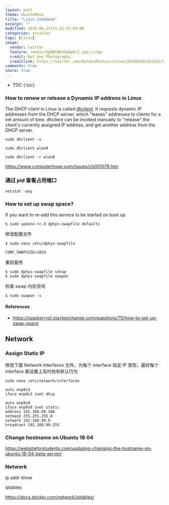 ```yaml
---
layout: post
theme: UbuntuMono
title: "Linux Cookbook"
excerpt: ""
modified: 2018-06-21T11:51:25-04:00
categories: articles
tags: [Linux]
image:
  vendor: twitter
  feature: /media/DgRBIAKXkAApDrI.jpg:large
  credit: Nat Geo Photography
  creditlink: https://twitter.com/NatGeoPhotos/status/1010003824516517889
comments: true
share: true
---
```


* TOC
{:toc}


### How to renew or release a Dynamic IP address in Linux
The DHCP client in Linux is called [dhclient][dhclient]. It requests dynamic IP addresses from the DHCP server, which "leases" addresses to clients for a set amount of time. dhclient can be invoked manually to "release" the client's currently assigned IP address, and get another address from the DHCP server.

`sudo dhclient -v`

`sudo dhclient wlan0`

`sudo dhclient -r wlan0`

https://www.computerhope.com/issues/ch001078.htm

### 通过 pid 查看占用端口

`netstat -anp`

### How to set up swap space?
If you want to re-add this service to be started on boot up
```
$ sudo update-rc.d dphys-swapfile defaults
```
修改配置文件
```
$ sudo nano /etc/dphys-swapfile

CONF_SWAPSIZE=1024
```

重启服务
```
$ sudo dphys-swapfile setup
$ sudo dphys-swapfile swapon
```
检查 swap 内存空间
```
$ sudo swapon -s
```
#### References
* https://raspberrypi.stackexchange.com/questions/70/how-to-set-up-swap-space

## Network
### Assign Static IP
修改下面 Network Interfaces 文件，为每个 interface 指定 IP 类型，最好每个 interface 都设置上及时他有默认行为

`sudo nano /etc/network/interfaces`
```
auto enp0s3
iface enp0s3 inet dhcp

auto enp0s8
iface enp0s8 inet static
address 192.168.99.100
netmask 255.255.255.0
network 192.168.99.0
broadcast 192.168.99.255
```

### Change hostname on Ubuntu 18 04

https://websiteforstudents.com/updating-changing-the-hostname-on-ubuntu-18-04-beta-server/

[dhclient]:https://www.computerhope.com/unix/dhclient.htm

### Network

ip addr show

iptables

https://docs.docker.com/network/iptables/
